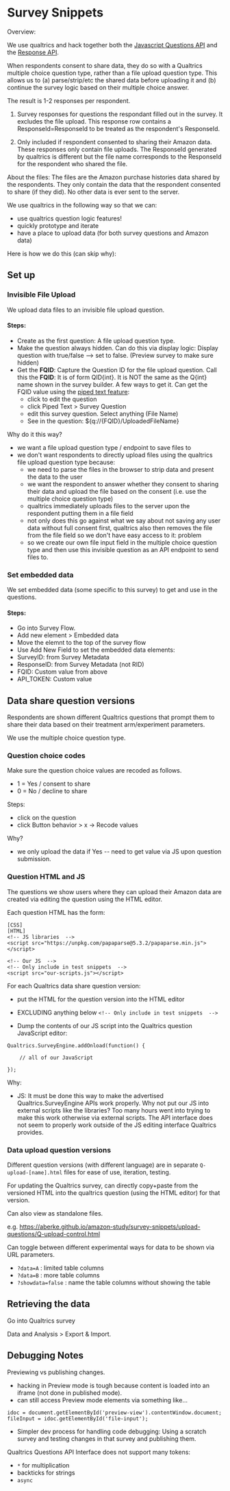 # Survey Snippets

Overview:

We use qualtrics and hack together both the [Javascript Questions API](https://api.qualtrics.com/82bd4d5c331f1-qualtrics-java-script-question-api-class) and the [Response API](https://api.qualtrics.com/354c312da7cc7-survey-responses).

When respondents consent to share data, they do so with a Qualtrics multiple choice question type, rather than a file upload question type. This allows us to (a) parse/strip/etc the shared data before uploading it and (b) continue the survey logic based on their multiple choice answer. 

The result is 1-2 responses per respondent.

1. Survey responses for questions the respondant filled out in the survey. It excludes the file upload. This response row contains a ResponseId=ResponseId to be treated as the respondent's ResponseId.

2. Only included if respondent consented to sharing their Amazon data. These responses only contain file uploads. The ResponseId generated by qualtrics is different but the file name corresponds to the ResponseId for the respondent who shared the file.

About the files:
The files are the Amazon purchase histories data shared by the respondents. 
They only contain the data that the respondent consented to share (if they did). No other data is ever sent to the server.

We use qualtrics in the following way so that we can:

- use qualtrics question logic features!
- quickly prototype and iterate
- have a place to upload data (for both survey questions and Amazon data)

Here is how we do this (can skip why):

## Set up 

### Invisible File Upload

We upload data files to an invisible file upload question.

#### Steps:
- Create as the first question: A file upload question type.
- Make the question always hidden. Can do this via display logic: Display question with true/false --> set to false. (Preview survey to make sure hidden)
- Get the __FQID__: Capture the Question ID for the file upload question. Call this the __FQID__: It is of form QID{int}. It is NOT the same as the Q{int} name shown in the survey builder. A few ways to get it. Can get the FQID value using the [piped text feature](https://www.qualtrics.com/support/survey-platform/survey-module/editing-questions/piped-text/piped-text-overview/#PipingFromAPreviousQuestion):
    - click to edit the question
    - click Piped Text > Survey Question
    - edit this survey question. Select anything (File Name)
    - See in the question: ${q://{FQID}/UploadedFileName}



Why do it this way?
- we want a file upload question type / endpoint to save files to
- we don't want respondents to directly upload files using the qualtrics file upload question type because:
    - we need to parse the files in the browser to strip data and present the data to the user
    - we want the respondent to answer whether they consent to sharing their data and upload the file based on the consent (i.e. use the multiple choice question type)
    - qualtrics immediately uploads files to the server upon the respondent putting them in a file field
    - not only does this go against what we say about not saving any user data without full consent first, qualtrics also then removes the file from the file field so we don't have easy access to it: problem
    - so we create our own file input field in the multiple choice question type and then use this invisible question as an API endpoint to send files to.

### Set embedded data

We set embedded data (some specific to this survey) to get and use in the questions.

#### Steps:
- Go into Survey Flow.
- Add new element > Embedded data
- Move the elemnt to the top of the survey flow
- Use Add New Field to set the embedded data elements:
- SurveyID: from Survey Metadata
- ResponseID: from Survey Metadata (not RID)
- FQID: Custom value from above
- API_TOKEN: Custom value



## Data share question versions

Respondents are shown different Qualtrics questions that prompt them to share their data based on their treatment arm/experiment parameters.

We use the multiple choice question type.

### Question choice codes

Make sure the question choice values are recoded as follows.

- 1 = Yes / consent to share
- 0 = No / decline to share

Steps:
- click on the question
- click Button behavior > x -> Recode values

Why?
- we only upload the data if Yes -- need to get value via JS upon question submission.

### Question HTML and JS

The questions we show users where they can upload their Amazon data are created via editing the question using the HTML editor. 

Each question HTML has the form:

```
[CSS]
[HTML]
<!-- JS libraries  -->
<script src="https://unpkg.com/papaparse@5.3.2/papaparse.min.js"></script>

<!-- Our JS  -->
<!-- Only include in test snippets  -->
<script src="our-scripts.js"></script>
```

For each Qualtrics data share question version:
- put the HTML for the question version into the HTML editor
- EXCLUDING anything below `<!-- Only include in test snippets  -->`

- Dump the contents of our JS script into the Qualtrics question JavaScript editor:

```
Qualtrics.SurveyEngine.addOnload(function() {

    // all of our JavaScript

});
```

Why:
- JS: It must be done this way to make the advertised Qualtrics.SurveyEngine APIs work properly. Why not put our JS into external scripts like the libraries? Too many hours went into trying to make this work otherwise via external scripts. The API interface does not seem to properly work outside of the JS editing interface Qualtrics provides.


### Data upload question versions

Different question versions (with different language) are in separate `Q-upload-[name].html` files for ease of use, iteration, testing.

For updating the Qualtrics survey, can directly copy+paste from the versioned HTML into the qualtrics question (using the HTML editor) for that version.

Can also view as standalone files.

e.g.
https://aberke.github.io/amazon-study/survey-snippets/upload-questions/Q-upload-control.html


Can toggle between different experimental ways for data to be shown via URL parameters.

- `?data=A` : limited table columns
- `?data=B` : more table columns
- `?showdata=false` : name the table columns without showing the table




## Retrieving the data

Go into Qualtrics survey

Data and Analysis > Export & Import.


## Debugging Notes

Previewing vs publishing changes.
- hacking in Preview mode is tough because content is loaded into an iframe (not done in published mode).
- can still access Preview mode elements via something like...
```
idoc = document.getElementById('preview-view').contentWindow.document;
fileInput = idoc.getElementById('file-input');
```
- Simpler dev process for handling code debugging: Using a scratch survey and testing changes in that survey and publishing them.

Qualtrics Questions API Interface does not support many tokens:
- `*` for multiplication
- backticks for strings
- `async`

